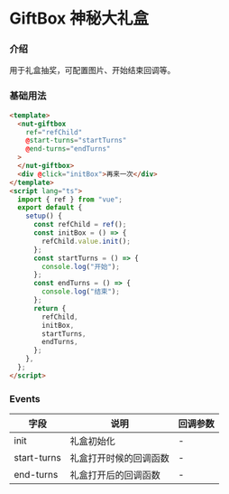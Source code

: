 # GiftBox 神秘大礼盒

### 介绍

用于礼盒抽奖，可配置图片、开始结束回调等。

### 基础用法

```html
<template>
  <nut-giftbox
    ref="refChild"
    @start-turns="startTurns"
    @end-turns="endTurns"
  >
  </nut-giftbox>
  <div @click="initBox">再来一次</div>
</template>
<script lang="ts">
  import { ref } from "vue";
  export default {
    setup() {
      const refChild = ref();
      const initBox = () => {
        refChild.value.init();
      };
      const startTurns = () => {
        console.log("开始");
      };
      const endTurns = () => {
        console.log("结束");
      };
      return {
        refChild,
        initBox,
        startTurns,
        endTurns,
      };
    },
  };
</script>
```

### Events

| 字段        | 说明                   | 回调参数 |
| ----------- | ---------------------- | -------- |
| init        | 礼盒初始化             | -        |
| start-turns | 礼盒打开时候的回调函数 | -        |
| end-turns   | 礼盒打开后的回调函数   | -        |
